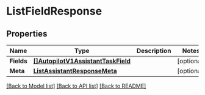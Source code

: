 # ListFieldResponse

## Properties

Name | Type | Description | Notes
------------ | ------------- | ------------- | -------------
**Fields** | [**[]AutopilotV1AssistantTaskField**](AutopilotV1AssistantTaskField.md) |  |[optional] 
**Meta** | [**ListAssistantResponseMeta**](ListAssistantResponseMeta.md) |  |[optional] 

[[Back to Model list]](../README.md#documentation-for-models) [[Back to API list]](../README.md#documentation-for-api-endpoints) [[Back to README]](../README.md)



